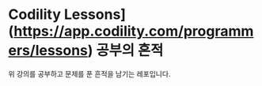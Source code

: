 # Codility Lessons](https://app.codility.com/programmers/lessons) 공부의 흔적

위 강의를 공부하고 문제를 푼 흔적을 남기는 레포입니다.

